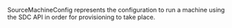 <!-- Code generated from the comments of the SourceMachineConfig struct in builder/triton/source_machine_config.go; DO NOT EDIT MANUALLY -->
SourceMachineConfig represents the configuration to run a machine using
the SDC API in order for provisioning to take place.
